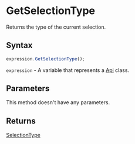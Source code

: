 # GetSelectionType

Returns the type of the current selection.

## Syntax

```javascript
expression.GetSelectionType();
```

`expression` - A variable that represents a [Api](../Api.md) class.

## Parameters

This method doesn't have any parameters.

## Returns

[SelectionType](../../Enumeration/SelectionType.md)